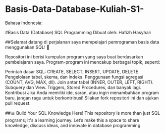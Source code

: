 # Basis-Data-Database-Kuliah-S1-

Bahasa Indonesia:

#Basis Data (Database) SQL Programming
Dibuat oleh: Hafizh Hasyhari

##Selamat datang di perjalanan saya mempelajari pemrograman basis data menggunakan SQL! 🎉

Repositori ini berisi kumpulan program yang saya buat berdasarkan pembelajaran saya. Program-program ini mencakup berbagai topik, seperti:

Perintah dasar SQL: CREATE, SELECT, INSERT, UPDATE, DELETE.
Pengelolaan tabel, skema, dan indeks.
Penggunaan fungsi agregasi (COUNT, AVG, MAX, dll).
Join antar tabel (INNER, OUTER, LEFT, RIGHT).
Subquery dan View.
Triggers, Stored Procedures, dan banyak lagi.
Kontribusi
Jika Anda memiliki ide, saran, atau ingin menambahkan program baru, jangan ragu untuk berkontribusi! Silakan fork repositori ini dan ajukan pull request.

##📊 Build Your SQL Knowledge Here!
This repository is more than just SQL programs; it's a learning journey. Let’s make this a space to share knowledge, discuss ideas, and innovate in database programming.
